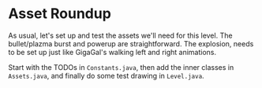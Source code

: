 # Asset Roundup

As usual, let's set up and test the assets we'll need for this level. The bullet/plazma burst and powerup are straightforward. The explosion, needs to be set up just like GigaGal's walking left and right animations.

Start with the TODOs in `Constants.java`, then add the inner classes in `Assets.java`, and finally do some test drawing in `Level.java`.
